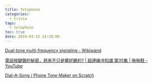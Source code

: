 ```yaml
---
title: Telephone
categories:
  - trivia
tags:
  - telephone
toc: true
date: 2019-03-15 14:20:00
---
```


[Dual-tone multi-frequency signaling - Wikiwand](https://www.wikiwand.com/en/Dual-tone_multi-frequency_signaling)

[電話按鍵聲的秘密，原來不只是響好聽的? | 超邊緣冷知識 第35集 | 啾啾鞋 - YouTube](https://www.youtube.com/watch?v=48xx6H-M4ZI)

[Dial-A-Song / Phone Tone Maker on Scratch](https://scratch.mit.edu/projects/254080/)
